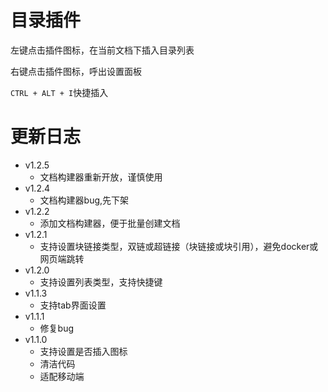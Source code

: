 # 目录插件

左键点击插件图标，在当前文档下插入目录列表

右键点击插件图标，呼出设置面板

`CTRL + ALT + I`快捷插入

# 更新日志
- v1.2.5
  - 文档构建器重新开放，谨慎使用
- v1.2.4
  - 文档构建器bug,先下架
- v1.2.2
  - 添加文档构建器，便于批量创建文档
- v1.2.1
  - 支持设置块链接类型，双链或超链接（块链接或块引用），避免docker或网页端跳转
- v1.2.0
  - 支持设置列表类型，支持快捷键
- v1.1.3
  - 支持tab界面设置
- v1.1.1
  - 修复bug
- v1.1.0
  - 支持设置是否插入图标
  - 清洁代码
  - 适配移动端